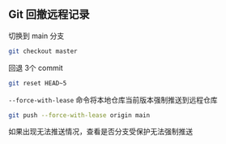 

## Git 回撤远程记录



切换到 main 分支

```sh
git checkout master
```

回退 3个 commit

```sh
git reset HEAD~5
```



`--force-with-lease` 命令将本地仓库当前版本强制推送到远程仓库

```sh
git push --force-with-lease origin main
```



如果出现无法推送情况，查看是否分支受保护无法强制推送

